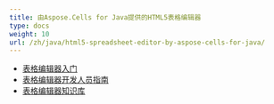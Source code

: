```yaml
---
title: 由Aspose.Cells for Java提供的HTML5表格编辑器
type: docs
weight: 10
url: /zh/java/html5-spreadsheet-editor-by-aspose-cells-for-java/
---
```


- [表格编辑器入门](/cells/zh/java/spreadsheet-editor-getting-started/)
- [表格编辑器开发人员指南](/cells/zh/java/spreadsheet-editor-developer-guide/)
- [表格编辑器知识库](/cells/zh/java/spreadsheet-editor-knowledge-base/)
